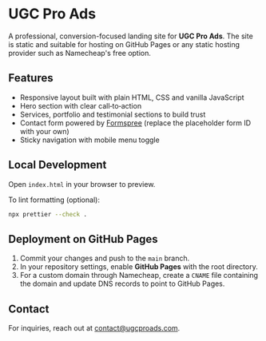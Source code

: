 # UGC Pro Ads

A professional, conversion-focused landing site for **UGC Pro Ads**. The site is static and suitable for hosting on GitHub Pages or any static hosting provider such as Namecheap's free option.

## Features

- Responsive layout built with plain HTML, CSS and vanilla JavaScript
- Hero section with clear call‑to‑action
- Services, portfolio and testimonial sections to build trust
- Contact form powered by [Formspree](https://formspree.io/) (replace the placeholder form ID with your own)
- Sticky navigation with mobile menu toggle

## Local Development

Open `index.html` in your browser to preview.

To lint formatting (optional):

```bash
npx prettier --check .
```

## Deployment on GitHub Pages

1. Commit your changes and push to the `main` branch.
2. In your repository settings, enable **GitHub Pages** with the root directory.
3. For a custom domain through Namecheap, create a `CNAME` file containing the domain and update DNS records to point to GitHub Pages.

## Contact

For inquiries, reach out at [contact@ugcproads.com](mailto:contact@ugcproads.com).

